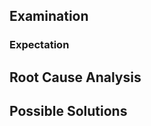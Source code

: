 ## Examination

### Expectation

###
## Root Cause Analysis

## Possible Solutions
<!--stackedit_data:
eyJoaXN0b3J5IjpbMTg3NjU4MDA4OV19
-->